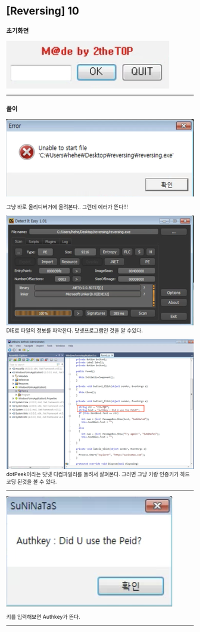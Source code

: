 # [Reversing] 10

### 초기화면
![초기화면](./img/10_1.png)


---
### 풀이
![올리](./img/10_2.png)

그냥 바로 올리디버거에 올려본다.. 그런데 에러가 뜬다!!!

![die](./img/10_3.png)
DIE로 파일의 정보를 파악한다. 닷넷프로그램인 것을 알 수있다.

![dotpeek](./img/10_4.png)
dotPeek이라는 닷넷 디컴파일러를 돌려서 살펴본다. 그러면 그냥 키랑 인증키가 하드코딩 된것을 볼 수 있다.

---

![authkey](./img/10_authkey.png)

키를 입력해보면 Authkey가 뜬다.

---